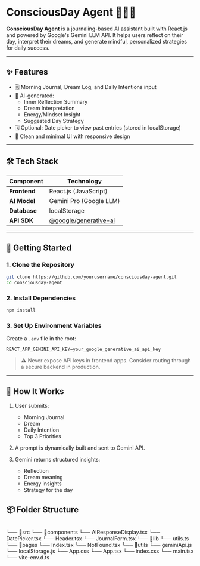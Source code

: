 
# ConsciousDay Agent 🧘‍♂️📝

**ConsciousDay Agent** is a journaling-based AI assistant built with React.js and powered by Google's Gemini LLM API. It helps users reflect on their day, interpret their dreams, and generate mindful, personalized strategies for daily success.

---

## ✨ Features

- 🗒 Morning Journal, Dream Log, and Daily Intentions input
- 🤖 AI-generated:
  - Inner Reflection Summary
  - Dream Interpretation
  - Energy/Mindset Insight
  - Suggested Day Strategy
- 🗓 Optional: Date picker to view past entries (stored in localStorage)
- 🎨 Clean and minimal UI with responsive design

---

## 🛠 Tech Stack

| Component    | Technology                |
|--------------|---------------------------|
| **Frontend** | React.js (JavaScript)     |
| **AI Model** | Gemini Pro (Google LLM)   |
| **Database** | localStorage              |
| **API SDK**  | [@google/generative-ai](https://www.npmjs.com/package/@google/generative-ai) |

---

## 🚀 Getting Started

### 1. Clone the Repository

```bash
git clone https://github.com/yourusername/consciousday-agent.git
cd consciousday-agent
````

### 2. Install Dependencies

```bash
npm install
```

### 3. Set Up Environment Variables

Create a `.env` file in the root:

```
REACT_APP_GEMINI_API_KEY=your_google_generative_ai_api_key
```

> ⚠️ Never expose API keys in frontend apps. Consider routing through a secure backend in production.

---

## 🧠 How It Works

1. User submits:

   * Morning Journal
   * Dream
   * Daily Intention
   * Top 3 Priorities

2. A prompt is dynamically built and sent to Gemini API.

3. Gemini returns structured insights:

   * Reflection
   * Dream meaning
   * Energy insights
   * Strategy for the day



## 📦 Folder Structure

```
```
└── 📁src
    └── 📁components
        └── AIResponseDisplay.tsx
        └── DatePicker.tsx
        └── Header.tsx
        └── JournalForm.tsx
    └── 📁lib
        └── utils.ts
    └── 📁pages
        └── Index.tsx
        └── NotFound.tsx
    └── 📁utils
        └── geminiApi.js
        └── localStorage.js
    └── App.css
    └── App.tsx
    └── index.css
    └── main.tsx
    └── vite-env.d.ts
```



